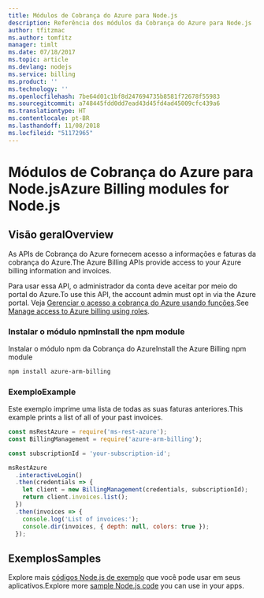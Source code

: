 ```yaml
---
title: Módulos de Cobrança do Azure para Node.js
description: Referência dos módulos da Cobrança do Azure para Node.js
author: tfitzmac
ms.author: tomfitz
manager: timlt
ms.date: 07/18/2017
ms.topic: article
ms.devlang: nodejs
ms.service: billing
ms.product: ''
ms.technology: ''
ms.openlocfilehash: 7be64d01c1bf8d247694735b8581f72678f55983
ms.sourcegitcommit: a748445fdd0dd7ead43d45fd4ad45009cfc439a6
ms.translationtype: HT
ms.contentlocale: pt-BR
ms.lasthandoff: 11/08/2018
ms.locfileid: "51172965"
---
```

# <a name="azure-billing-modules-for-nodejs"></a><span data-ttu-id="06e54-103">Módulos de Cobrança do Azure para Node.js</span><span class="sxs-lookup"><span data-stu-id="06e54-103">Azure Billing modules for Node.js</span></span>

## <a name="overview"></a><span data-ttu-id="06e54-104">Visão geral</span><span class="sxs-lookup"><span data-stu-id="06e54-104">Overview</span></span>
<span data-ttu-id="06e54-105">As APIs de Cobrança do Azure fornecem acesso a informações e faturas da cobrança do Azure.</span><span class="sxs-lookup"><span data-stu-id="06e54-105">The Azure Billing APIs provide access to your Azure billing information and invoices.</span></span>

<span data-ttu-id="06e54-106">Para usar essa API, o administrador da conta deve aceitar por meio do portal do Azure.</span><span class="sxs-lookup"><span data-stu-id="06e54-106">To use this API, the account admin must opt in via the Azure portal.</span></span> <span data-ttu-id="06e54-107">Veja [Gerenciar o acesso a cobrança do Azure usando funções](https://docs.microsoft.com/azure/billing/billing-manage-access).</span><span class="sxs-lookup"><span data-stu-id="06e54-107">See [Manage access to Azure billing using roles](https://docs.microsoft.com/azure/billing/billing-manage-access).</span></span>

### <a name="install-the-npm-module"></a><span data-ttu-id="06e54-108">Instalar o módulo npm</span><span class="sxs-lookup"><span data-stu-id="06e54-108">Install the npm module</span></span> 

<span data-ttu-id="06e54-109">Instalar o módulo npm da Cobrança do Azure</span><span class="sxs-lookup"><span data-stu-id="06e54-109">Install the Azure Billing npm module</span></span> 

```bash
npm install azure-arm-billing
```
### <a name="example"></a><span data-ttu-id="06e54-110">Exemplo</span><span class="sxs-lookup"><span data-stu-id="06e54-110">Example</span></span> 
 
<span data-ttu-id="06e54-111">Este exemplo imprime uma lista de todas as suas faturas anteriores.</span><span class="sxs-lookup"><span data-stu-id="06e54-111">This example prints a list of all of your past invoices.</span></span>
 
```javascript 
const msRestAzure = require('ms-rest-azure');
const BillingManagement = require('azure-arm-billing');

const subscriptionId = 'your-subscription-id';

msRestAzure
  .interactiveLogin()
  .then(credentials => {
    let client = new BillingManagement(credentials, subscriptionId);
    return client.invoices.list();
  })
  .then(invoices => {
    console.log('List of invoices:');
    console.dir(invoices, { depth: null, colors: true });
  });
``` 


## <a name="samples"></a><span data-ttu-id="06e54-112">Exemplos</span><span class="sxs-lookup"><span data-stu-id="06e54-112">Samples</span></span>

<span data-ttu-id="06e54-113">Explore mais [códigos Node.js de exemplo](https://azure.microsoft.com/resources/samples/?platform=nodejs) que você pode usar em seus aplicativos.</span><span class="sxs-lookup"><span data-stu-id="06e54-113">Explore more [sample Node.js code](https://azure.microsoft.com/resources/samples/?platform=nodejs) you can use in your apps.</span></span>
